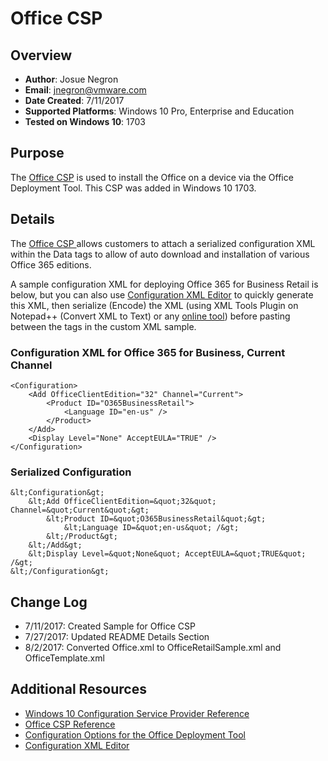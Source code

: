 # Office CSP

## Overview
- **Author**: Josue Negron
- **Email**: jnegron@vmware.com
- **Date Created**: 7/11/2017
- **Supported Platforms**: Windows 10 Pro, Enterprise and Education
- **Tested on Windows 10**: 1703

## Purpose 
The [Office CSP](https://docs.microsoft.com/en-us/windows/client-management/mdm/office-csp) is used to install the Office on a device via the Office Deployment Tool. This CSP was added in Windows 10 1703. 

## Details
The [Office CSP ](https://docs.microsoft.com/en-us/windows/client-management/mdm/office-csp) allows customers to attach a serialized configuration XML within the Data tags to allow of auto download and installation of various Office 365 editions. 

A sample configuration XML for deploying Office 365 for Business Retail is below, but you can also use [Configuration XML Editor](https://officedev.github.io/Office-IT-Pro-Deployment-Scripts/XmlEditor.html) to quickly generate this XML, then serialize (Encode) the XML (using XML Tools Plugin on Notepad++ (Convert XML to Text) or any [online tool](http://coderstoolbox.net/string/#!encoding=xml&action=encode&charset=us_ascii)) before pasting between the <data></data> tags in the custom XML sample.

### Configuration XML for Office 365 for Business, Current Channel
    <Configuration>
    	<Add OfficeClientEdition="32" Channel="Current">
    		<Product ID="O365BusinessRetail">
    			<Language ID="en-us" />
    		</Product>
    	</Add>
    	<Display Level="None" AcceptEULA="TRUE" />
    </Configuration>

### Serialized Configuration
    &lt;Configuration&gt;
    	&lt;Add OfficeClientEdition=&quot;32&quot; Channel=&quot;Current&quot;&gt;
    		&lt;Product ID=&quot;O365BusinessRetail&quot;&gt;
    			&lt;Language ID=&quot;en-us&quot; /&gt;
    		&lt;/Product&gt;
    	&lt;/Add&gt;
    	&lt;Display Level=&quot;None&quot; AcceptEULA=&quot;TRUE&quot; /&gt;
    &lt;/Configuration&gt;

## Change Log
- 7/11/2017: Created Sample for Office CSP
- 7/27/2017: Updated README Details Section
- 8/2/2017: Converted Office.xml to OfficeRetailSample.xml and OfficeTemplate.xml


## Additional Resources
* [Windows 10 Configuration Service Provider Reference](http://aka.ms/CSPList)
* [Office CSP Reference](https://docs.microsoft.com/en-us/windows/client-management/mdm/office-csp)
* [Configuration Options for the Office Deployment Tool](https://technet.microsoft.com/en-us/library/jj219426.aspx)
* [Configuration XML Editor](https://officedev.github.io/Office-IT-Pro-Deployment-Scripts/XmlEditor.html)
